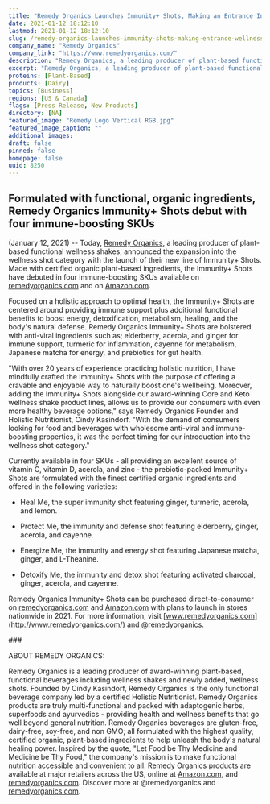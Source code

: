 ```yaml
---
title: "Remedy Organics Launches Immunity+ Shots, Making an Entrance Into the Wellness Shot Category"
date: 2021-01-12 18:12:10
lastmod: 2021-01-12 18:12:10
slug: /remedy-organics-launches-immunity-shots-making-entrance-wellness-shot-category
company_name: "Remedy Organics"
company_link: "https://www.remedyorganics.com/"
description: "Remedy Organics, a leading producer of plant-based functional wellness shakes, today announced its expansion into the wellness shot category with the launch of their new line of Immunity+ Shots."
excerpt: "Remedy Organics, a leading producer of plant-based functional wellness shakes, today announced its expansion into the wellness shot category with the launch of their new line of Immunity+ Shots."
proteins: [Plant-Based]
products: [Dairy]
topics: [Business]
regions: [US & Canada]
flags: [Press Release, New Products]
directory: [NA]
featured_image: "Remedy Logo Vertical RGB.jpg"
featured_image_caption: ""
additional_images:
draft: false
pinned: false
homepage: false
uuid: 8250
---
```

## Formulated with functional, organic ingredients, Remedy Organics Immunity+ Shots debut with four immune-boosting SKUs

(January 12, 2021) -- Today, [Remedy
Organics](https://www.remedyorganics.com/), a leading producer of
plant-based functional wellness shakes, announced the expansion into the
wellness shot category with the launch of their new line of Immunity+
Shots. Made with certified organic plant-based ingredients, the
Immunity+ Shots have debuted in four immune-boosting SKUs available on
[remedyorganics.com](http://remedyorganics.com/) and on
[Amazon.com](http://amazon.com/).

Focused on a holistic approach to optimal health, the Immunity+ Shots
are centered around providing immune support plus additional functional
benefits to boost energy, detoxification, metabolism, healing, and the
body's natural defense. Remedy Organics Immunity+ Shots are bolstered
with anti-viral ingredients such as; elderberry, acerola, and ginger for
immune support, turmeric for inflammation, cayenne for metabolism,
Japanese matcha for energy, and prebiotics for gut health.

"With over 20 years of experience practicing holistic nutrition, I have
mindfully crafted the Immunity+ Shots with the purpose of offering a
cravable and enjoyable way to naturally boost one's wellbeing. Moreover,
adding the Immunity+ Shots alongside our award-winning Core and Keto
wellness shake product lines, allows us to provide our consumers with
even more healthy beverage options," says Remedy Organics Founder and
Holistic Nutritionist, Cindy Kasindorf. "With the demand of consumers
looking for food and beverages with wholesome anti-viral and
immune-boosting properties, it was the perfect timing for our
introduction into the wellness shot category."

Currently available in four SKUs - all providing an excellent source of
vitamin C, vitamin D, acerola, and zinc - the prebiotic-packed Immunity+
Shots are formulated with the finest certified organic ingredients and
offered in the following varieties:

-   Heal Me, the super immunity shot featuring ginger, turmeric,
    acerola, and lemon.

-   Protect Me, the immunity and defense shot featuring elderberry,
    ginger, acerola, and cayenne.

-   Energize Me, the immunity and energy shot featuring Japanese matcha,
    ginger, and L-Theanine.

-   Detoxify Me, the immunity and detox shot featuring activated
    charcoal, ginger, acerola, and cayenne.

Remedy Organics Immunity+ Shots can be purchased direct-to-consumer on
[remedyorganics.com](http://remedyorganics.com/) and
[Amazon.com](http://amazon.com/) with plans to launch in stores
nationwide in 2021. For more information, visit
[www.remedyorganics.com](http://www.remedyorganics.com/) and
[\@remedyorganics](https://www.instagram.com/remedyorganics/?hl=en).

\###

ABOUT REMEDY ORGANICS:

Remedy Organics is a leading producer of award-winning plant-based,
functional beverages including wellness shakes and newly added, wellness
shots. Founded by Cindy Kasindorf, Remedy Organics is the only
functional beverage company led by a certified Holistic Nutritionist.
Remedy Organics products are truly multi-functional and packed with
adaptogenic herbs, superfoods and ayurvedics - providing health and
wellness benefits that go well beyond general nutrition. Remedy Organics
beverages are gluten-free, dairy-free, soy-free, and non GMO; all
formulated with the highest quality, certified organic, plant-based
ingredients to help unleash the body's natural healing power. Inspired
by the quote, "Let Food be Thy Medicine and Medicine be Thy Food," the
company's mission is to make functional nutrition accessible and
convenient to all. Remedy Organics products are available at major
retailers across the US, online at [Amazon.com](http://amazon.com/), and
[remedyorganics.com](http://remedyorganics.com/). Discover more at
\@remedyorganics and [remedyorganics.com](http://remedyorganics.com/).
